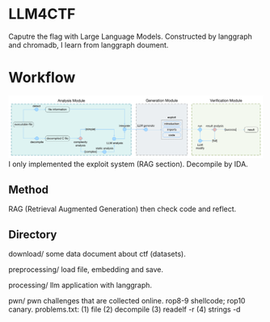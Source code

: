 # LLM4CTF
Caputre the flag with Large Language Models. Constructed by langgraph and chromadb, I learn from langgraph doument.

# Workflow
![workflow](./assert/workflow.png)
I only implemented the exploit system (RAG section). Decompile by IDA.

## Method
RAG (Retrieval Augmented Generation) then check code and reflect.

## Directory
download/ some data document about ctf (datasets).

preprocessing/ load file, embedding and save.

processing/ llm application with langgraph.

pwn/ pwn challenges that are collected online. rop8-9 shellcode; rop10 canary. 
problems.txt: (1) file (2) decompile (3) readelf -r  (4) strings -d 